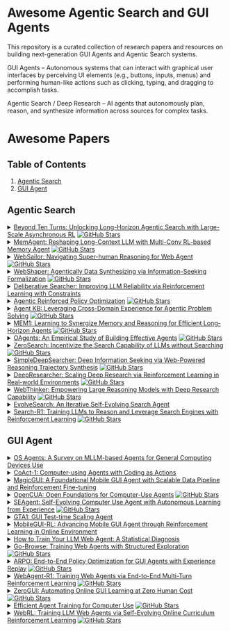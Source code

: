 # Awesome Agentic Search and GUI Agents

This repository is a curated collection of research papers and resources on building next-generation GUI Agents and Agentic Search systems.

GUI Agents – Autonomous systems that can interact with graphical user interfaces by perceiving UI elements (e.g., buttons, inputs, menus) and performing human-like actions such as clicking, typing, and dragging to accomplish tasks.

Agentic Search / Deep Research – AI agents that autonomously plan, reason, and synthesize information across sources for complex tasks.


# Awesome Papers

## Table of Contents
  
1. [Agentic Search](#agentic-search)  
2. [GUI Agent](#gui-agent)

## Agentic Search

<details>
<summary>
  <a href="https://arxiv.org/abs/2508.07976">Beyond Ten Turns: Unlocking Long-Horizon Agentic Search with Large-Scale Asynchronous RL</a>
  <a href="https://github.com/inclusionAI/ASearcher"><img src="https://img.shields.io/github/stars/inclusionAI/ASearcher?style=social" alt="GitHub Stars"/></a>
</summary>

- Date: Aug, 2025  
- Env: API, Browser  
- RL: GRPO  
- Base Model: Qwen2.5-7B, Qwen2.5-14B 
- Benchmark: Single-Hop QA, Multi-Hop QA, GAIA, xBench-DeepSearch, Frames
- reward: Model-based  

**TLDR**:  
Recent advancements in LLM-based agents have demonstrated remarkable capabilities in handling complex, knowledge-intensive tasks by integrating external tools. Among diverse choices of tools, search tools play a pivotal role in accessing vast external knowledge. However, open-source agents still fall short of achieving expert-level Search Intelligence, the ability to resolve ambiguous queries, generate precise searches, analyze results, and conduct thorough exploration. Existing approaches fall short in scalability, efficiency, and data quality. For example, small turn limits in existing online RL methods, e.g. <=10, restrict complex strategy learning. This paper introduces ASearcher, an open-source project for large-scale RL training of search agents. Our key contributions include: (1) Scalable fully asynchronous RL training that enables long-horizon search while maintaining high training efficiency. (2) A prompt-based LLM agent that autonomously synthesizes high-quality and challenging QAs, creating a large-scale QA dataset. Through RL training, our prompt-based QwQ-32B agent achieves substantial improvements, with 46.7% and 20.8% Avg@4 gains on xBench and GAIA, respectively. Notably, our agent exhibits extreme long-horizon search, with tool calls exceeding 40 turns and output tokens exceeding 150k during training time. With a simple agent design and no external LLMs, ASearcher-Web-QwQ achieves Avg@4 scores of 42.1 on xBench and 52.8 on GAIA, surpassing existing open-source 32B agents. We open-source our models, training data, and codes in this https URL. 
</details>

<details>
<summary> 
  <a href="https://arxiv.org/abs/2507.02259">MemAgent: Reshaping Long-Context LLM with Multi-Conv RL-based Memory Agent</a>
  <a href="https://github.com/BytedTsinghua-SIA/MemAgent"><img src="https://img.shields.io/github/stars/BytedTsinghua-SIA/MemAgent?style=social" alt="GitHub Stars"/><a> 
</summary>

- Date: Jul, 2025 
- Env: Long-context text reading & QA (RULER-HotpotQA, NIAH, VT); no external tools required 
- RL: DAPO 
- Base Model: Qwen2.5-7B-Instruct, Qwen2.5-14B-Instruct
- Benchmark: RULER (QA part), Needle-in-a-Haystack
- reward: Rule-based

**TLDR**: 
Despite improvements by length extrapolation, efficient attention and memory modules, handling infinitely long documents with linear complexity without performance degradation during extrapolation remains the ultimate challenge in long-text processing. We directly optimize for long-text tasks in an end-to-end fashion and introduce a novel agent workflow, MemAgent, which reads text in segments and updates the memory using an overwrite strategy. We extend the DAPO algorithm to facilitate training via independent-context multi-conversation generation. MemAgent has demonstrated superb long-context capabilities, being able to extrapolate from an 8K context trained on 32K text to a 3.5M QA task with performance loss < 5% and achieves 95%+ in 512K RULER test.
</details>

<details>
<summary>
  <a href="https://arxiv.org/abs/2507.02592">WebSailor: Navigating Super-human Reasoning for Web Agent</a>
  <a href="https://github.com/Alibaba-NLP/WebAgent"><img src="https://img.shields.io/github/stars/Alibaba-NLP/WebAgent?style=social" alt="GitHub Stars"/></a>
</summary>

- Date: Jul, 2025  
- Env: API 
- RL: GRPO with Cold Start
- Base Model: Qwen-2.5-3B, Qwen-2.5-7B, Qwen-2.5-32B, Qwen-2.5-72B.
- Benchmark: BrowseComp, Xbench-DeepSearch, GAIA
- reward: Rule-based 

**TLDR**:  
Transcending human cognitive limitations represents a critical frontier in LLM training. Proprietary agentic systems like DeepResearch have demonstrated superhuman capabilities on extremely complex information-seeking benchmarks such as BrowseComp, a feat previously unattainable. We posit that their success hinges on a sophisticated reasoning pattern absent in open-source models: the ability to systematically reduce extreme uncertainty when navigating vast information landscapes. Based on this insight, we introduce WebSailor, a complete post-training methodology designed to instill this crucial capability. Our approach involves generating novel, high-uncertainty tasks through structured sampling and information obfuscation, RFT cold start, and an efficient agentic RL training algorithm, Duplicating Sampling Policy Optimization (DUPO). With this integrated pipeline, WebSailor significantly outperforms all opensource agents in complex information-seeking tasks, matching proprietary agents' performance and closing the capability gap.
</details>

<details>
<summary>
  <a href="https://arxiv.org/abs/2507.15061">WebShaper: Agentically Data Synthesizing via Information-Seeking Formalization</a>
  <a href="https://github.com/Alibaba-NLP/WebAgent"><img src="https://img.shields.io/github/stars/Alibaba-NLP/WebAgent?style=social" alt="GitHub Stars"/></a>
</summary>

- Date: Jul, 2025  
- Env: API 
- RL: GRPO with Cold Start
- Base Model: QwQ-32B, Qwen-2.5-32B, Qwen-2.5-72B.
- Benchmark: WebWalkerQA, GAIA
- reward: Rule-based

**TLDR**:  
The advent of Large Language Model (LLM)-powered agents has revolutionized artificial intelligence by enabling solutions to complex, open-ended tasks through web-based information-seeking (IS) capabilities. The scarcity of high-quality training data has limited the development of IS agents. Existing approaches typically adopt an information-driven paradigm that first collects web data and then generates questions based on the retrieval. However, this may lead to inconsistency between information structure and reasoning structure, question and answer. To mitigate, we propose a formalization-driven IS data synthesis framework WebShaper to construct a dataset. WebShaper systematically formalizes IS tasks through set theory. Central to the formalization is the concept of Knowledge Projections (KP), which enables precise control over reasoning structure by KP operation compositions. During synthesis, we begin by creating seed tasks, then use a multi-step expansion process. At each step, an agentic Expander expands the current formal question more complex with retrieval and validation tools based on our formalization. We train our model on the synthesized dataset. Experiment results demonstrate that WebShaper achieves state-of-the-art performance among open-sourced IS agents on GAIA and WebWalkerQA benchmarks.
</details>

<details>
<summary> 
  <a href="https://arxiv.org/abs/2507.16727v1">Deliberative Searcher: Improving LLM Reliability via Reinforcement Learning with Constraints</a> 
</summary>

- Date: Jul, 2025 
- Env: Wikipedia dump, Google Search API
- RL: GRPO
- Base Model: 7B and 72B checkpoint (Shanghai AI Lab)  
- Benchmark: Multi-hop QA, GAIA, xBench-DeepSearch;
- reward: Rule-based

**TLDR**: 
Improving the reliability of large language models (LLMs) is critical for deploying them in real-world scenarios. In this paper, we propose Deliberative Searcher, the first framework to integrate certainty calibration with retrieval-based search for open-domain question answering. The agent performs multi-step reflection and verification over Wikipedia data and is trained with a reinforcement learning algorithm that optimizes for accuracy under a soft reliability constraint. Empirical results show that proposed method improves alignment between model confidence and correctness, leading to more trustworthy outputs. This paper will be continuously updated.

</details>

<details>
<summary>
  <a href="https://www.arxiv.org/abs/2507.19849">Agentic Reinforced Policy Optimization</a>
  <a href="https://github.com/dongguanting/ARPO"><img src="https://img.shields.io/github/stars/dongguanting/ARPO?style=social" alt="GitHub Stars"/></a>
</summary>

- Date: Jul, 2025  
- Env: API and Python
- RL: ARPO with Cold Start
- Base Model: Qwen2.5-3B-Instruct, Qwen2.5-7B-Instruct, Llama3.1-8B-Instruct
- Benchmark: AIME, WebWalkerQA, GAIA, HLE, xbench, Multi-Hop QA
- reward: Rule-based

**TLDR**:  
Large-scale reinforcement learning with verifiable rewards (RLVR) has demonstrated its effectiveness in harnessing the potential of large language models (LLMs) for single-turn reasoning tasks. In realistic reasoning scenarios, LLMs can often utilize external tools to assist in task-solving processes. However, current RL algorithms inadequately balance the models' intrinsic long-horizon reasoning capabilities and their proficiency in multi-turn tool interactions. To bridge this gap, we propose Agentic Reinforced Policy Optimization (ARPO), a novel agentic RL algorithm tailored for training multi-turn LLM-based agents. Through preliminary experiments, we observe that LLMs tend to exhibit highly uncertain behavior, characterized by an increase in the entropy distribution of generated tokens, immediately following interactions with external tools. Motivated by this observation, ARPO incorporates an entropy-based adaptive rollout mechanism, dynamically balancing global trajectory sampling and step-level sampling, thereby promoting exploration at steps with high uncertainty after tool usage. By integrating an advantage attribution estimation, ARPO enables LLMs to internalize advantage differences in stepwise tool-use interactions. Our experiments across 13 challenging benchmarks in computational reasoning, knowledge reasoning, and deep search domains demonstrate ARPO's superiority over trajectory-level RL algorithms. Remarkably, ARPO achieves improved performance using only half of the tool-use budget required by existing methods, offering a scalable solution for aligning LLM-based agents with real-time dynamic environments.
</details>

<details>
<summary>
  <a href="https://arxiv.org/abs/2507.06229">Agent KB: Leveraging Cross-Domain Experience for Agentic Problem Solving</a>
  <a href="https://github.com/OPPO-PersonalAI/Agent-KB"><img src="https://img.shields.io/github/stars/OPPO-PersonalAI/Agent-KB?style=social" alt="GitHub Stars"/></a>
</summary>

- Date: Jul, 2025  
- Env: API and Python
- Method: Prompt with Hierarchical Memory Structure and Agentic Reasoning
- Base Model: GPT-4.1, Claude 3.7, o3-mini, GPT-4o, DeepSeek-R1, Qwen-3-32B
- Benchmark: GAIA, SWE-bench Lite

**TLDR**:  
Current AI agents cannot effectively learn from each other's problem-solving experiences or use past successes to guide self-reflection and error correction in new tasks. We introduce Agent KB, a shared knowledge base that captures both high-level problem-solving strategies and detailed execution lessons, enabling knowledge transfer across agent frameworks. Agent KB implements a novel teacher-student dual-phase retrieval mechanism where student agents retrieve workflow-level patterns for strategic guidance while teacher agents identify execution-level patterns for refinement. This hierarchical approach enables agents to break out of limited reasoning pathways by incorporating diverse strategies from external sources. Evaluations on the GAIA benchmark demonstrate substantial performance gains, with Agent KB improving success rates by up to 6.06 percentage points overall under pass@1. For SWE-bench code repair tasks, our system significantly improved resolution rates, with o3-mini achieving an 8.67 percentage point gain (23 percent to 31.67 percent) in pass@1. Our ablation studies demonstrate that the refinement module proves most critical, with its removal causing a 3.85% drop on challenging Level 3 tasks, highlighting that effective knowledge transfer necessitates both strategic guidance and execution-level refinement.
</details>

<details> 
<summary> 
  <a href="https://arxiv.org/html/2506.15841v1">MEM1: Learning to Synergize Memory and Reasoning for Efficient Long-Horizon Agents</a> 
  <a href="https://github.com/MIT-MI/MEM1"><img src="https://img.shields.io/github/stars/MIT-MI/MEM1?style=social" alt="GitHub Stars"/></a> 
</summary>

- Date: Jun, 2025 
- Env: Wikipedia dump, Google Search API, WebShop browser env 
- RL: PPO
- Base Model: Qwen2.5-7B
- Benchmark: HotpotQA+NQ (Augmented); WebShop 
- reward: Rule-based for QA; environment reward for WebShop 

**TLDR**:  Modern language agents must operate over long-horizon, multi-turn interactions, where they retrieve external information, adapt to observations, and answer interdependent queries. Yet, most LLM systems rely on full-context prompting, appending all past turns regardless of their relevance. This leads to unbounded memory growth, increased computational costs, and degraded reasoning performance on out-of-distribution input lengths. We introduce MEM1, an end-to-end reinforcement learning framework that enables agents to operate with constant memory across long multi-turn tasks. At each turn, MEM1 updates a compact shared internal state that jointly supports memory consolidation and reasoning. This state integrates prior memory with new observations from the environment while strategically discarding irrelevant or redundant information. To support training in more realistic and compositional settings, we propose a simple yet effective and scalable approach to constructing multi-turn environments by composing existing datasets into arbitrarily complex task sequences. Experiments across three domains, including internal retrieval QA, open-domain web QA, and multi-turn web shopping, show that MEM1-7B improves performance by 3.5× while reducing memory usage by 3.7× compared to Qwen2.5-14B-Instruct on a 16-objective multi-hop QA task, and generalizes beyond the training horizon. Our results demonstrate the promise of reasoning-driven memory consolidation as a scalable alternative to existing solutions for training long-horizon interactive agents, where both efficiency and performance are optimized.
</details>

<details>
<summary>
  <a href="https://arxiv.org/abs/2506.15741">OAgents: An Empirical Study of Building Effective Agents</a>
  <a href="OPPO-PersonalAI/OAgents"><img src="https://img.shields.io/github/stars/OPPO-PersonalAI/OAgents?style=social" alt="GitHub Stars"/></a>
</summary>

- Date: Jun, 2025  
- Env: API and Python
- Method: Prompt 
- Base Model: Claude 3.7
- Benchmark: GAIA

**TLDR**:  
Recently, Agentic AI has become an increasingly popular research field. However, we argue that current agent research practices lack standardization and scientific rigor, making it hard to conduct fair comparisons among methods. As a result, it is still unclear how different design choices in agent frameworks affect effectiveness, and measuring their progress remains challenging. In this work, we conduct a systematic empirical study on GAIA benchmark and BrowseComp to examine the impact of popular design choices in key agent components in a fair and rigorous manner. We find that the lack of a standard evaluation protocol makes previous works, even open-sourced ones, non-reproducible, with significant variance between random runs. Therefore, we introduce a more robust evaluation protocol to stabilize comparisons. Our study reveals which components and designs are crucial for effective agents, while others are redundant, despite seeming logical. Based on our findings, we build and open-source OAgents, a new foundation agent framework that achieves state-of-the-art performance among open-source projects. OAgents offers a modular design for various agent components, promoting future research in Agentic AI.
</details>

<details>
<summary>
  <a href="https://arxiv.org/abs/2505.04588">ZeroSearch: Incentivize the Search Capability of LLMs without Searching</a>
  <a href="https://github.com/Alibaba-NLP/ZeroSearch"><img src="https://img.shields.io/github/stars/Alibaba-NLP/ZeroSearch?style=social" alt="GitHub Stars"/></a>
</summary>

- Date: May, 2025  
- Env: LLM Synthesized
- RL: REINFORCE, PPO, GRPO
- Base Model: Qwen-2.5-3B(Base/Instruct), Qwen-2.5-7B (Base/Instruct), Llama-3.2-3B (Base/Instruct)
- Benchmark: Single-Hop QA, Multi-Hop QA

**TLDR**: 
Effective information searching is essential for enhancing the reasoning and generation capabilities of large language models (LLMs). Recent research has explored using reinforcement learning (RL) to improve LLMs' search capabilities by interacting with live search engines in real-world environments. While these approaches show promising results, they face two major challenges: (1) Uncontrolled Document Quality: The quality of documents returned by search engines is often unpredictable, introducing noise and instability into the training process. (2) Prohibitively High API Costs: RL training requires frequent rollouts, potentially involving hundreds of thousands of search requests, which incur substantial API expenses and severely constrain scalability. To address these challenges, we introduce ZeroSearch, a novel RL framework that incentivizes the capabilities of LLMs to use a real search engine with simulated searches during training. Our approach begins with lightweight supervised fine-tuning to transform the LLM into a retrieval module capable of generating both useful and noisy documents in response to a query. During RL training, we employ a curriculum-based rollout strategy that incrementally degrades the quality of generated documents, progressively eliciting the model's reasoning ability by exposing it to increasingly challenging retrieval scenarios. Extensive experiments demonstrate that ZeroSearch effectively incentivizes the search capabilities of LLMs using a 3B LLM as the retrieval module. Remarkably, a 7B retrieval module achieves comparable performance to the real search engine, while a 14B retrieval module even surpasses it. Furthermore, it generalizes well across both base and instruction-tuned models of various parameter sizes and is compatible with a wide range of RL algorithms.
</details>


<details> 
<summary> 
  <a href="https://arxiv.org/abs/2505.16834">SimpleDeepSearcher: Deep Information Seeking via Web-Powered Reasoning Trajectory Synthesis</a> 
  <a href="https://github.com/RUCAIBox/SimpleDeepSearcher"><img src="https://img.shields.io/github/stars/RUCAIBox/SimpleDeepSearcher?style=social" alt="GitHub Stars"/><a> 
</summary>

- Date: May, 2025  
- Env: Search API 
- Method: SFT only on 871 samples 
- Base Model: Qwen-2.5-7B, Qwen-2.5-32B, DeepSeek-Distilled-Qwen-2.5-32B, QwQ-32B. 
- Benchmark: Multi-Hop QA, FRAMES, GAIA 

**TLDR**: Retrieval-augmented generation (RAG) systems have advanced large language models (LLMs) in complex deep search scenarios requiring multi-step reasoning and iterative information retrieval. However, existing approaches face critical limitations that lack high-quality training trajectories or suffer from the distributional mismatches in simulated environments and prohibitive computational costs for real-world deployment. This paper introduces SimpleDeepSearcher, a lightweight yet effective framework that bridges this gap through strategic data engineering rather than complex training paradigms. Our approach synthesizes high-quality training data by simulating realistic user interactions in live web search environments, coupled with a multi-criteria curation strategy that optimizes the diversity and quality of input and output side. Experiments on five benchmarks across diverse domains demonstrate that SFT on only 871 curated samples yields significant improvements over RL-based baselines. Our work establishes SFT as a viable pathway by systematically addressing the data-scarce bottleneck, offering practical insights for efficient deep search systems. 
</details>

<details>
<summary>
  <a href="https://arxiv.org/abs/2504.03160">DeepResearcher: Scaling Deep Research via Reinforcement Learning in Real-world Environments</a>
  <a href="https://github.com/GAIR-NLP/DeepResearcher"><img src="https://img.shields.io/github/stars/GAIR-NLP/DeepResearcher?style=social" alt="GitHub Stars"/></a>
</summary>

- Date: Apr, 2025  
- Env: API
- RL: GRPO
- Base Model: Qwen2.5-7B-Instruct
- Benchmark: Single-Hop QA, Multi-Hop QA
- reward: Rule-based 

**TLDR**:  
Large Language Models (LLMs) equipped with web search capabilities have demonstrated impressive potential for deep research tasks. However, current approaches predominantly rely on either manually engineered prompts (prompt engineering-based) with brittle performance or reinforcement learning within controlled Retrieval-Augmented Generation (RAG) environments (RAG-based) that fail to capture the complexities of real-world interaction. In this paper, we introduce DeepResearcher, the first comprehensive framework for end-to-end training of LLM-based deep research agents through scaling reinforcement learning (RL) in real-world environments with authentic web search interactions. Unlike RAG-based approaches that assume all necessary information exists within a fixed corpus, our method trains agents to navigate the noisy, unstructured, and dynamic nature of the open web. We implement a specialized multi-agent architecture where browsing agents extract relevant information from various webpage structures and overcoming significant technical challenges. Extensive experiments on open-domain research tasks demonstrate that DeepResearcher achieves substantial improvements of up to 28.9 points over prompt engineering-based baselines and up to 7.2 points over RAG-based RL agents. Our qualitative analysis reveals emergent cognitive behaviors from end-to-end RL training, including the ability to formulate plans, cross-validate information from multiple sources, engage in self-reflection to redirect research, and maintain honesty when unable to find definitive answers. Our results highlight that end-to-end training in real-world web environments is not merely an implementation detail but a fundamental requirement for developing robust research capabilities aligned with real-world applications.
</details>



<details>
<summary> 
  <a href="https://arxiv.org/abs/2504.21776">WebThinker: Empowering Large Reasoning Models with Deep Research Capability</a> 
  <a href="https://github.com/RUC-NLPIR/WebThinker"><img src="https://img.shields.io/github/stars/RUC-NLPIR/WebThinker?style=social" alt="GitHub Stars"/></a> 
</summary>

- Date: Apr, 2025. 
- Env: Browser
- RL: Online DPO
- Base Model: QwQ-32B and DeepSeek-R1 distilled
- Benchmark: GPQA, GAIA, WebWalkerQA, HLE. 
- reward: Preferences built from reasoning correctness, tool usage, and final outputs.

**TLDR**: Large reasoning models (LRMs), such as OpenAI-o1 and DeepSeek-R1, demonstrate impressive long-horizon reasoning capabilities. However, their reliance on static internal knowledge limits their performance on complex, knowledge-intensive tasks and hinders their ability to produce comprehensive research reports requiring synthesis of diverse web information. To address this, we propose WebThinker, a deep research agent that empowers LRMs to autonomously search the web, navigate web pages, and draft research reports during the reasoning process. WebThinker integrates a Deep Web Explorer module, enabling LRMs to dynamically search, navigate, and extract information from the web when encountering knowledge gaps. It also employs an Autonomous Think-Search-and-Draft strategy, allowing the model to seamlessly interleave reasoning, information gathering, and report writing in real time. To further enhance research tool utilization, we introduce an RL-based training strategy via iterative online Direct Preference Optimization (DPO). Extensive experiments on complex reasoning benchmarks (GPQA, GAIA, WebWalkerQA, HLE) and scientific report generation tasks (Glaive) demonstrate that WebThinker significantly outperforms existing methods and strong proprietary systems. Our approach enhances LRM reliability and applicability in complex scenarios, paving the way for more capable and versatile deep research systems. 
</details>

<details>
<summary>
  <a href="https://arxiv.org/abs/2505.22501">EvolveSearch: An Iterative Self-Evolving Search Agent</a>
</summary>

- Date: May, 2025  
- Env: API 
- RL: Iterative self-evolution with SFT and GRPO
- Base Model: Qwen2.5-7B-Instruct
- Benchmark: Single-Hop QA, Multi-Hop QA
- reward: Rule-based 

**TLDR**:  
The rapid advancement of large language models (LLMs) has transformed the landscape of agentic information seeking capabilities through the integration of tools such as search engines and web browsers. However, current mainstream approaches for enabling LLM web search proficiency face significant challenges: supervised fine-tuning struggles with data production in open-search domains, while RL converges quickly, limiting their data utilization efficiency. To address these issues, we propose EvolveSearch, a novel iterative self-evolution framework that combines SFT and RL to enhance agentic web search capabilities without any external human-annotated reasoning data. Extensive experiments on seven multi-hop question-answering (MHQA) benchmarks demonstrate that EvolveSearch consistently improves performance across iterations, ultimately achieving an average improvement of 4.7\% over the current state-of-the-art across seven benchmarks, opening the door to self-evolution agentic capabilities in open web search domains.
</details>

<details>
<summary>
  <a href="https://arxiv.org/abs/2503.09516">Search-R1: Training LLMs to Reason and Leverage Search Engines with Reinforcement Learning</a>
  <a href="https://github.com/PeterGriffinJin/Search-R1"><img src="https://img.shields.io/github/stars/PeterGriffinJin/Search-R1?style=social" alt="GitHub Stars"/></a>
</summary>

- Date: Mar, 2025  
- Env: API 
- RL: GRPO, PPO
- Base Model: Qwen-2.5-3B (Base/Instruct), Qwen-2.5-7B (Base/Instruct) 
- Benchmark: Single-Hop QA, Multi-Hop QA
- reward: Rule-based  

**TLDR**:  
Efficiently acquiring external knowledge and up-to-date information is essential for effective reasoning and text generation in large language models (LLMs). Prompting advanced LLMs with reasoning capabilities to use search engines during inference is often suboptimal, as the LLM might not fully possess the capability on how to interact optimally with the search engine. This paper introduces Search-R1, an extension of reinforcement learning (RL) for reasoning frameworks where the LLM learns to autonomously generate (multiple) search queries during step-by-step reasoning with real-time retrieval. Search-R1 optimizes LLM reasoning trajectories with multi-turn search interactions, leveraging retrieved token masking for stable RL training and a simple outcome-based reward function. Experiments on seven question-answering datasets show that Search-R1 improves performance by 41% (Qwen2.5-7B) and 20% (Qwen2.5-3B) over various RAG baselines under the same setting. This paper further provides empirical insights into RL optimization methods, LLM choices, and response length dynamics in retrieval-augmented reasoning. The code and model checkpoints are available at this https URL. 
</details>

## GUI Agent

<details>
<summary>
  <a href="https://arxiv.org/abs/2508.04482">OS Agents: A Survey on MLLM-based Agents for General Computing Devices Use</a>
</summary>

- Date: Aug, 2025  

**TLDR**:  
Vision-language models have demonstrated impressive capabilities as computer-use agents (CUAs) capable of automating diverse computer tasks. As their commercial potential grows, critical details of the most capable CUA systems remain closed. As these agents will increasingly mediate digital interactions and execute consequential decisions on our behalf, the research community needs access to open CUA frameworks to study their capabilities, limitations, and risks. To bridge this gap, we propose OpenCUA, a comprehensive open-source framework for scaling CUA data and foundation models. Our framework consists of: (1) an annotation infrastructure that seamlessly captures human computer-use demonstrations; (2) AgentNet, the first large-scale computer-use task dataset spanning 3 operating systems and 200+ applications and websites; (3) a scalable pipeline that transforms demonstrations into state-action pairs with reflective long Chain-of-Thought reasoning that sustain robust performance gains as data scales. Our end-to-end agent models demonstrate strong performance across CUA benchmarks. In particular, OpenCUA-32B achieves an average success rate of 34.8% on OSWorld-Verified, establishing a new state-of-the-art (SOTA) among open-source models and surpassing OpenAI CUA (GPT-4o). Further analysis confirms that our approach generalizes well across domains and benefits significantly from increased test-time computation. We release our annotation tool, datasets, code, and models to build open foundations for further CUA research. 

</details>

<details>
<summary>
  <a href="https://arxiv.org/abs/2508.03923">CoAct-1: Computer-using Agents with Coding as Actions</a>
</summary>

- Date: Aug, 2025  
- Env: Computer  
- Base Model: o3, o4-mini, computer-use-preview
- Benchmark: OSWorld

**TLDR**:  
Autonomous agents that operate computers via Graphical User Interfaces (GUIs) often struggle with efficiency and reliability on complex, long-horizon tasks. While augmenting these agents with planners can improve task decomposition, they remain constrained by the inherent limitations of performing all actions through GUI manipulation, leading to brittleness and inefficiency. In this work, we introduce a more robust and flexible paradigm: enabling agents to use coding as a enhanced action. We present CoAct-1, a novel multi-agent system that synergistically combines GUI-based control with direct programmatic execution. CoAct-1 features an Orchestrator that dynamically delegates subtasks to either a conventional GUI Operator or a specialized Programmer agent, which can write and execute Python or Bash scripts. This hybrid approach allows the agent to bypass inefficient GUI action sequences for tasks like file management and data processing, while still leveraging visual interaction when necessary. We evaluate our system on the challenging OSWorld benchmark, where CoAct-1 achieves a new state-of-the-art success rate of 60.76%, significantly outperforming prior methods. Furthermore, our approach dramatically improves efficiency, reducing the average number of steps required to complete a task to just 10.15, compared to 15 for leading GUI agents. Our results demonstrate that integrating coding as a core action provides a more powerful, efficient, and scalable path toward generalized computer automation.
</details>

<details>
<summary>
  <a href="https://arxiv.org/abs/2508.03700">MagicGUI: A Foundational Mobile GUI Agent with Scalable Data Pipeline and Reinforcement Fine-tuning</a>
</summary>

- Date: Aug, 2025  
- Env: Mobile 
- Base Model: Qwen‑VL  
- Benchmark: GUI-Odyssey, AndroidControl, Magic-RICH

**TLDR**:  
This paper presents MagicGUI, a foundational mobile GUI agent designed to address critical challenges in perception, grounding, and reasoning within real-world mobile GUI environments. The framework is underpinned by following six key components: (1) a comprehensive and accurate dataset, constructed via the scalable GUI Data Pipeline, which aggregates the largest and most diverse GUI-centric multimodal data to date from open-source repositories, automated crawling, and targeted manual annotation; (2) enhanced perception and grounding capabilities, facilitating fine-grained multimodal alignment for UI element referencing, grounding, and screen comprehension; (3) a comprehensive and unified action space, encompassing both fundamental UI operations and complex interactive intents to support human-agent interactions; (4) planning-oriented reasoning mechanisms that enable the model to decompose complex user instructions into sequential actions with explicit intermediate meta-paln reasoning; (5) an iterative two-stage training procedure, combining large-scale continue pre-training on 7.8M samples with reinforcement fine-tuning utilizing a spatially enhanced composite reward and dual filtering strategy; and (6) competitive performance on both the proprietary Magic-RICH benchmark and over a dozen public benchmarks, achieving superior performance across GUI perception and agent tasks, while demonstrating robust generalization and real-world deployment potential in practical mobile GUI scenarios, as detailed in Figure 1.
</details>


</details>


<details>
<summary>
  <a href="https://arxiv.org/abs/2508.09123">OpenCUA: Open Foundations for Computer-Use Agents</a>
  <a href="https://github.com/xlang-ai/OpenCUA"><img src="https://img.shields.io/github/stars/xlang-ai/OpenCUA?style=social" alt="GitHub Stars"/></a>
</summary>

- Date: Aug, 2025  
- Env: Computer  
- Base Model: Qwen2.5-VL-7B-Instruction  
- Benchmark: OSWorld-Verified, WindowsAgentArena  

**TLDR**:  
Vision-language models have demonstrated impressive capabilities as computer-use agents (CUAs) capable of automating diverse computer tasks. As their commercial potential grows, critical details of the most capable CUA systems remain closed. As these agents will increasingly mediate digital interactions and execute consequential decisions on our behalf, the research community needs access to open CUA frameworks to study their capabilities, limitations, and risks. To bridge this gap, we propose OpenCUA, a comprehensive open-source framework for scaling CUA data and foundation models. Our framework consists of: (1) an annotation infrastructure that seamlessly captures human computer-use demonstrations; (2) AgentNet, the first large-scale computer-use task dataset spanning 3 operating systems and 200+ applications and websites; (3) a scalable pipeline that transforms demonstrations into state-action pairs with reflective long Chain-of-Thought reasoning that sustain robust performance gains as data scales. Our end-to-end agent models demonstrate strong performance across CUA benchmarks. In particular, OpenCUA-32B achieves an average success rate of 34.8% on OSWorld-Verified, establishing a new state-of-the-art (SOTA) among open-source models and surpassing OpenAI CUA (GPT-4o). Further analysis confirms that our approach generalizes well across domains and benefits significantly from increased test-time computation. We release our annotation tool, datasets, code, and models to build open foundations for further CUA research.
</details>


<details>
<summary>
  <a href="https://www.arxiv.org/abs/2508.04700">SEAgent: Self-Evolving Computer Use Agent with Autonomous Learning from Experience</a>
  <a href="https://github.com/SunzeY/SEAgent"><img src="https://img.shields.io/github/stars/SunzeY/SEAgent?style=social" alt="GitHub Stars"/></a>
</summary>

- Date: Aug, 2025  
- Env: Computer  
- RL: GRPO  
- Base Model: UI-TARS-7B-DPO  
- Benchmark: OSWorld  
- reward: Model-based  

**TLDR**:  
Repurposing large vision-language models (LVLMs) as computer use agents (CUAs) has led to substantial breakthroughs, primarily driven by human-labeled data. However, these models often struggle with novel and specialized software, particularly in scenarios lacking human annotations. To address this challenge, we propose SEAgent, an agentic self-evolving framework enabling CUAs to autonomously evolve through interactions with unfamiliar software. Specifically, SEAgent empowers computer-use agents to autonomously master novel software environments via experiential learning, where agents explore new software, learn through iterative trial-and-error, and progressively tackle auto-generated tasks organized from simple to complex. To achieve this goal, we design a World State Model for step-wise trajectory assessment, along with a Curriculum Generator that generates increasingly diverse and challenging tasks. The agent's policy is updated through experiential learning, comprised of adversarial imitation of failure actions and Group Relative Policy Optimization (GRPO) on successful ones. Furthermore, we introduce a specialist-to-generalist training strategy that integrates individual experiential insights from specialist agents, facilitating the development of a stronger generalist CUA capable of continuous autonomous evolution. This unified agent ultimately achieves performance surpassing ensembles of individual specialist agents on their specialized software. We validate the effectiveness of SEAgent across five novel software environments within OS-World. Our approach achieves a significant improvement of 23.2% in success rate, from 11.3% to 34.5%, over a competitive open-source CUA, i.e., UI-TARS.  

</details>

<details>
<summary>
  <a href="https://arxiv.org/abs/2507.05791">GTA1: GUI Test-time Scaling Agent</a>
</summary>

- Date: Jul, 2025  
- Env: Computer  
- RL: GRPO  
- Base Model: UI-TARS-1.5-7B, Qwen2.5-VL-32BInstruct, Qwen2.5-VL-72B-Instruct 
- Benchmark:  ScreenSpot, OSWorld-G, OSWorld  
- Paradigm: Rule-based  

**TLDR**:  
Graphical user interface (GUI) agents autonomously operate across platforms (e.g., Linux) to complete tasks by interacting with visual elements. Specifically, a user instruction is decomposed into a sequence of action proposals, each corresponding to an interaction with the GUI. After each action, the agent observes the updated GUI environment to plan the next step. However, two main challenges arise: i) resolving ambiguity in task planning (i.e., the action proposal sequence), where selecting an appropriate plan is non-trivial, as many valid ones may exist; ii) accurately grounding actions in complex and high-resolution interfaces, i.e., precisely interacting with visual targets.
This paper investigates the two aforementioned challenges with our GUI Test-time Scaling Agent, namely GTA1. First, to select the most appropriate action proposal, we introduce a test-time scaling method. At each step, we sample multiple candidate action proposals and leverage a judge model to evaluate and select the most suitable one. It trades off computation for better decision quality by concurrent sampling, shortening task execution steps, and improving overall performance. Second, we propose a model that achieves improved accuracy when grounding the selected action proposal to its corresponding visual elements. Our key insight is that reinforcement learning (RL) facilitates visual grounding through inherent objective alignments, rewarding successful clicks on interface elements.
Experimentally, our method establishes state-of-the-art performance across diverse benchmarks. For example, GTA1-7B achieves 50.1%, 92.4%, and 67.7% accuracies on Screenspot-Pro, Screenspot-V2, and OSWorld-G, respectively. When paired with a planner applying our test-time scaling strategy, it exhibits state-of-the-art agentic performance (e.g., 45.2% task success rate on OSWorld). We open-source our code and models here.
</details>

<details>
<summary>
  <a href="https://arxiv.org/abs/2507.05720">MobileGUI-RL: Advancing Mobile GUI Agent through Reinforcement Learning in Online Environment</a>
</summary>

- Date: Jul, 2025  
- Env: Android  
- RL: GRPO  
- Base Model: Qwen2.5-VL-7B-Instruct, Qwen2.5-VL-32B-Instruct  
- Benchmark: AndroidWorld, Android-in-theWild  
- Paradigm: Rule-based  

**TLDR**:  
Recently, there has been a surge of vision-based GUI agents designed to automate everyday mobile and web tasks. These agents interpret raw GUI screenshots and autonomously decide where to click, scroll, or type, which bypasses handcrafted rules and app-specific APIs. However, most existing methods trained GUI agent in the offline environment using pre-collected trajectories. This approach limits scalability, causes overfitting to specific UI templates, and leads to brittle policies when faced with unseen environment. We present MobileGUI-RL, a scalable framework that trains GUI agent in online environment. MobileGUI-RL contains two key components. It (i) synthesizes a curriculum of learnable tasks through self-exploration and filtering, and (ii) adapts GRPO to GUI navigation with trajectory-aware advantages and composite rewards that balance task success and execution efficiency. Experiments on three online mobile-agent benchmarks show consistent gains, validating the effectiveness of our approach.  

</details>


<details>
<summary>
  <a href="https://arxiv.org/abs/2507.04103">How to Train Your LLM Web Agent: A Statistical Diagnosis</a>
</summary>

- Date: Jul, 2025  
- Env: Web  
- RL: GRPO  
- Base Model: Llama-3.1-8B  
- Benchmark: WorkArena, MiniWoB++  
- Reward: Rule-based  

**TLDR**:  
LLM-based web agents have recently made significant progress, but much of it has occurred in closed-source systems, widening the gap with open-source alternatives. Progress has been held back by two key challenges: first, a narrow focus on single-step tasks that overlooks the complexity of multi-step web interactions; and second, the high compute costs required to post-train LLM-based web agents. To address this, we present the first statistically grounded study on compute allocation for LLM web-agent post-training. Our approach uses a two-stage pipeline, training a Llama 3.1 8B student to imitate a Llama 3.3 70B teacher via supervised fine-tuning (SFT), followed by on-policy reinforcement learning. We find this process highly sensitive to hyperparameter choices, making exhaustive sweeps impractical. To spare others from expensive trial-and-error, we sample 1,370 configurations and use bootstrapping to estimate effective hyperparameters. Our results show that combining SFT with on-policy RL consistently outperforms either approach alone on both WorkArena and MiniWob++. Further, this strategy requires only 55% of the compute to match the peak performance of pure SFT on MiniWob++, effectively pushing the compute-performance Pareto frontier, and is the only strategy that can close the gap with closed-source models. 

</details>

<details>
<summary>
  <a href="https://arxiv.org/abs/2506.03533">Go-Browse: Training Web Agents with Structured Exploration</a>
  <a href="https://github.com/ApGa/Go-Browse"><img src="https://img.shields.io/github/stars/ApGa/Go-Browse?style=social" alt="GitHub Stars"/></a>
</summary>

- Date: Jun, 2025  
- Env: Web  
- Base Model: Qwen-2.5-7B-Instruct
- Benchmark: WebArena  

**TLDR**:  
One of the fundamental problems in digital agents is their lack of understanding of their environment. For instance, a web browsing agent may get lost in unfamiliar websites, uncertain what pages must be visited to achieve its goals. To address this, we propose Go-Browse, a method for automatically collecting diverse and realistic web agent data at scale through structured exploration of web environments. Go-Browse achieves efficient exploration by framing data collection as a graph search, enabling reuse of information across exploration episodes. We instantiate our method on the WebArena benchmark, collecting a dataset of 10K successful task-solving trajectories and 40K interaction steps across 100 URLs. Fine-tuning a 7B parameter language model on this dataset achieves a success rate of 21.7% on the WebArena benchmark, beating GPT-4o mini by 2.4% and exceeding current state-of-the-art results for sub-10B parameter models by 2.9%.

</details>

<details>
<summary>
  <a href="https://arxiv.org/abs/2505.16282">ARPO: End-to-End Policy Optimization for GUI Agents with Experience Replay</a>
  <a href="https://github.com/dvlab-research/ARPO"><img src="https://img.shields.io/github/stars/dvlab-research/ARPO?style=social" alt="GitHub Stars"/></a>
</summary>

- Date: May, 2025  
- Env: Computer  
- RL: ARPO  
- Base Model: UI-TARS-1.5-7B  
- Benchmark: OSWorld  
- Reward: Rule-based  

**TLDR**:  
Training large language models (LLMs) as interactive agents for controlling graphical user interfaces (GUIs) presents a unique challenge to optimize long-horizon action sequences with multimodal feedback from complex environments. While recent works have advanced multi-turn reinforcement learning (RL) for reasoning and tool-using capabilities in LLMs, their application to GUI-based agents remains relatively underexplored due to the difficulty of sparse rewards, delayed feedback, and high rollout costs. In this paper, we investigate end-to-end policy optimization for vision-language-based GUI agents with the aim of improving performance on complex, long-horizon computer tasks. We propose Agentic Replay Policy Optimization (ARPO), an end-to-end RL approach that augments Group Relative Policy Optimization (GRPO) with a replay buffer to reuse the successful experience across training iterations. To further stabilize the training process, we propose a task selection strategy that filters tasks based on baseline agent performance, allowing the agent to focus on learning from informative interactions. Additionally, we compare ARPO with offline preference optimization approaches, highlighting the advantages of policy-based methods in GUI environments. Experiments on the OSWorld benchmark demonstrate that ARPO achieves competitive results, establishing a new performance baseline for LLM-based GUI agents trained via reinforcement learning. Our findings underscore the effectiveness of reinforcement learning for training multi-turn, vision-language GUI agents capable of managing complex real-world UI interactions.

</details>


<details>
<summary>
  <a href="https://arxiv.org/abs/2505.16421">WebAgent-R1: Training Web Agents via End-to-End Multi-Turn Reinforcement Learning</a>
  <a href="https://github.com/weizhepei/WebAgent-R1"><img src="https://img.shields.io/github/stars/weizhepei/WebAgent-R1?style=social" alt="GitHub Stars"/></a>
</summary>

- Date: May, 2025  
- Env: Web  
- RL: GRPO  
- Base Model: Qwen-2.5-3B, Llama-3.1-8B  
- Benchmark: WebArena-Lite  
- Reward: Rule-based  

**TLDR**:  
While reinforcement learning (RL) has demonstrated remarkable success in enhancing large language models (LLMs), it has primarily focused on single-turn tasks such as solving math problems. Training effective web agents for multi-turn interactions remains challenging due to the complexity of long-horizon decision-making across dynamic web interfaces. In this work, we present WebAgent-R1, a simple yet effective end-to-end multi-turn RL framework for training web agents. It learns directly from online interactions with web environments by asynchronously generating diverse trajectories, entirely guided by binary rewards depending on task success. Experiments on the WebArena-Lite benchmark demonstrate the effectiveness of WebAgent-R1, boosting the task success rate of Qwen-2.5-3B from 6.1% to 33.9% and Llama-3.1-8B from 8.5% to 44.8%, significantly outperforming existing state-of-the-art methods and strong proprietary models such as OpenAI o3. In-depth analyses reveal the effectiveness of the thinking-based prompting strategy and test-time scaling through increased interactions for web tasks. We further investigate different RL initialization policies by introducing two variants, namely WebAgent-R1-Zero and WebAgent-R1-CoT, which highlight the importance of the warm-up training stage (i.e., behavior cloning) and provide insights on incorporating long chain-of-thought (CoT) reasoning in web agents. 

</details>


<details>
<summary>
  <a href="https://arxiv.org/abs/2505.23762">ZeroGUI: Automating Online GUI Learning at Zero Human Cost</a>
  <a href="https://github.com/OpenGVLab/ZeroGUI"><img src="https://img.shields.io/github/stars/OpenGVLab/ZeroGUI?style=social" alt="GitHub Stars"/></a>
</summary>

- Date: May, 2025  
- Env: Computer, Android  
- RL: GRPO  
- Base Model: UI-TARS-7B-DPO, Aguvi  
- Benchmark: OSWorld, AndroidLab  
- Reward: Model-based  

**TLDR**:  
The rapid advancement of large Vision-Language Models (VLMs) has propelled the development of pure-vision-based GUI Agents, capable of perceiving and operating Graphical User Interfaces (GUI) to autonomously fulfill user instructions. However, existing approaches usually adopt an offline learning framework, which faces two core limitations: (1) heavy reliance on high-quality manual annotations for element grounding and action supervision, and (2) limited adaptability to dynamic and interactive environments. To address these limitations, we propose ZeroGUI, a scalable, online learning framework for automating GUI Agent training at Zero human cost. Specifically, ZeroGUI integrates (i) VLM-based automatic task generation to produce diverse training goals from the current environment state, (ii) VLM-based automatic reward estimation to assess task success without hand-crafted evaluation functions, and (iii) two-stage online reinforcement learning to continuously interact with and learn from GUI environments. Experiments on two advanced GUI Agents (UI-TARS and Aguvis) demonstrate that ZeroGUI significantly boosts performance across OSWorld and AndroidLab environments.

</details>


<details>
<summary>
  <a href="https://arxiv.org/abs/2505.13909">Efficient Agent Training for Computer Use</a>
  <a href="https://github.com/GAIR-NLP/PC-Agent-E"><img src="https://img.shields.io/github/stars/GAIR-NLP/PC-Agent-E?style=social" alt="GitHub Stars"/></a>
</summary>

- Date: May, 2025  
- Env: Computer (Windows)  
- Base Model: Qwen2.5-VL-72B-Instruct  
- Benchmark: WindowsAgentArena-V2  

**TLDR**:  
Scaling up high-quality trajectory data has long been a critical bottleneck for developing human-like computer use agents. We introduce PC Agent-E, an efficient agent training framework that significantly reduces reliance on large-scale human demonstrations. Starting with just 312 human-annotated computer use trajectories, we further improved data quality by synthesizing diverse action decisions with Claude 3.7 Sonnet. Trained on these enriched trajectories, our PC Agent-E model achieved a remarkable 141% relative improvement, surpassing the strong Claude 3.7 Sonnet with extended thinking on WindowsAgentArena-V2, an improved benchmark we also released. Furthermore, PC Agent-E demonstrates strong generalizability to different operating systems on OSWorld. Our findings suggest that strong computer use capabilities can be stimulated from a small amount of high-quality trajectory data.

</details>


<details>
<summary>
  <a href="https://arxiv.org/abs/2411.02337">WebRL: Training LLM Web Agents via Self-Evolving Online Curriculum Reinforcement Learning</a>
  <a href="https://github.com/THUDM/WebRL"><img src="https://img.shields.io/github/stars/THUDM/WebRL?style=social" alt="GitHub Stars"/></a>
</summary>

- Date: Nov, 2024  
- Env: Web  
- RL: Curriculum-RL  
- Base Model: Llama-3.1-8B, GLM-4-9B  
- Benchmark: WebArena-Lite  
- Reward: Rule-based  

**TLDR**:  
Large language models (LLMs) have shown remarkable potential as autonomous agents, particularly in web-based tasks. However, existing LLM web agents heavily rely on expensive proprietary LLM APIs, while open LLMs lack the necessary decision-making capabilities. This paper introduces WebRL, a self-evolving online curriculum reinforcement learning framework designed to train high-performance web agents using open LLMs. WebRL addresses three key challenges in building LLM web agents, including the scarcity of training tasks, sparse feedback signals, and policy distribution drift in online learning. Specifically, WebRL incorporates 1) a self-evolving curriculum that generates new tasks from unsuccessful attempts, 2) a robust outcome-supervised reward model (ORM), and 3) adaptive reinforcement learning strategies to ensure consistent improvements. We apply WebRL to transform open Llama-3.1 and GLM-4 models into proficient web agents. On WebArena-Lite, WebRL improves the success rate of Llama-3.1-8B from 4.8% to 42.4%, and from 6.1% to 43% for GLM-4-9B. These open models significantly surpass the performance of GPT-4-Turbo (17.6%) and GPT-4o (13.9%) and outperform previous state-of-the-art web agents trained on open LLMs (AutoWebGLM, 18.2%). Our findings demonstrate WebRL's effectiveness in bridging the gap between open and proprietary LLM-based web agents, paving the way for more accessible and powerful autonomous web interaction systems.

</details>

